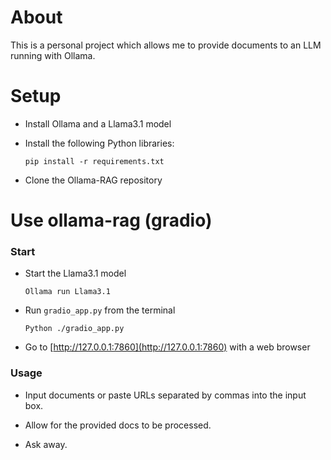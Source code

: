 # About
This is a personal project which allows me to provide documents to an LLM running with Ollama.

# Setup
- Install Ollama and a Llama3.1 model
- Install the following Python libraries:

  ```
  pip install -r requirements.txt
  ```
- Clone the Ollama-RAG repository

# Use ollama-rag (gradio)
### Start
- Start the Llama3.1 model
  ```
  Ollama run Llama3.1
  ```
- Run `gradio_app.py` from the terminal
  ```
  Python ./gradio_app.py
  ```
- Go to [http://127.0.0.1:7860](http://127.0.0.1:7860) with a web browser

### Usage
- Input documents or paste URLs separated by commas into the input box.

- Allow for the provided docs to be processed.

- Ask away.

